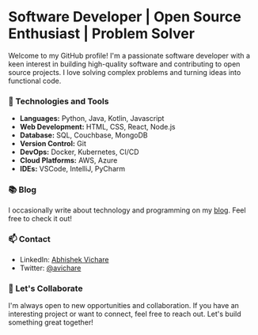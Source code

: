 # Software Developer | Open Source Enthusiast | Problem Solver

Welcome to my GitHub profile! I'm a passionate software developer with a keen interest in building high-quality software and contributing to open source projects. I love solving complex problems and turning ideas into functional code.

### 🔧 Technologies and Tools

- **Languages:** Python, Java, Kotlin,  Javascript
- **Web Development:** HTML, CSS, React, Node.js
- **Database:** SQL, Couchbase, MongoDB
- **Version Control:** Git
- **DevOps:** Docker, Kubernetes, CI/CD
- **Cloud Platforms:** AWS, Azure
- **IDEs:** VSCode, IntelliJ, PyCharm

### 📚 Blog

I occasionally write about technology and programming on my [blog](https://medium.com/@avichare2008). Feel free to check it out!

### 📫 Contact
- LinkedIn: [Abhishek Vichare](https://www.linkedin.com/in/abhishek-vichare/)
- Twitter: [@avichare](https://twitter.com/avichare)

### 🚀 Let's Collaborate

I'm always open to new opportunities and collaboration. If you have an interesting project or want to connect, feel free to reach out. Let's build something great together!
<!--
**abhishekvichare/abhishekvichare** is a ✨ _special_ ✨ repository because its `README.md` (this file) appears on your GitHub profile.

Here are some ideas to get you started:

- 🔭 I’m currently working on ...
- 🌱 I’m currently learning ...
- 👯 I’m looking to collaborate on ...
- 🤔 I’m looking for help with ...
- 💬 Ask me about ...
- 📫 How to reach me: ...
- 😄 Pronouns: ...
- ⚡ Fun fact: ...
-->
